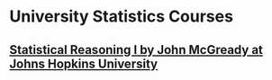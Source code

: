 # University Statistics Courses

## [Statistical Reasoning I by John McGready at Johns Hopkins University ](http://ocw.jhsph.edu/index.cfm/go/viewCourse/course/StatisticalReasoning1/coursePage/index/)


